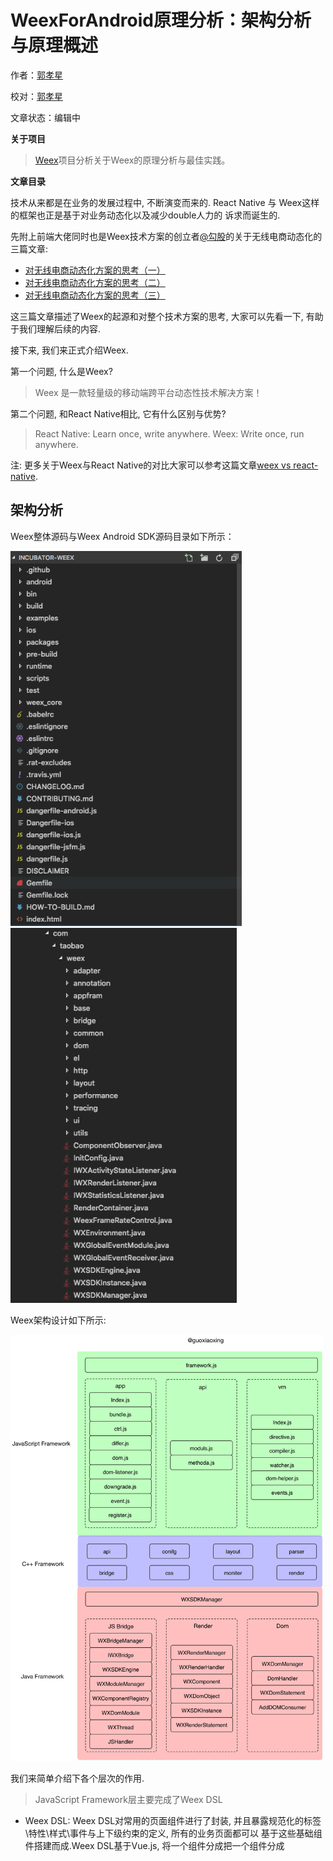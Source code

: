 # WeexForAndroid原理分析：架构分析与原理概述

作者：[郭孝星](https://github.com/guoxiaoxing)

校对：[郭孝星](https://github.com/guoxiaoxing)

文章状态：编辑中

**关于项目**

> [Weex](https://github.com/guoxiaoxing/Weex)项目分析关于Weex的原理分析与最佳实践。

**文章目录**

技术从来都是在业务的发展过程中, 不断演变而来的. React Native 与 Weex这样的框架也正是基于对业务动态化以及减少double人力的
诉求而诞生的.

先附上前端大佬同时也是Weex技术方案的创立者[@勾股](https://github.com/Jinjiang)的关于无线电商动态化的三篇文章:

- [对无线电商动态化方案的思考（一）](https://github.com/amfe/article/issues/13)
- [对无线电商动态化方案的思考（二）](https://github.com/amfe/article/issues/14)
- [对无线电商动态化方案的思考（三）](https://github.com/amfe/article/issues/15)

这三篇文章描述了Weex的起源和对整个技术方案的思考, 大家可以先看一下, 有助于我们理解后续的内容.

接下来, 我们来正式介绍Weex.

第一个问题, 什么是Weex?

> Weex 是一款轻量级的移动端跨平台动态性技术解决方案！

第二个问题, 和React Native相比, 它有什么区别与优势?

> React Native: Learn once, write anywhere.  Weex: Write once, run anywhere.

注: 更多关于Weex与React Native的对比大家可以参考这篇文章[weex vs react-native](https://yq.aliyun.com/articles/57996).

## 架构分析

Weex整体源码与Weex Android SDK源码目录如下所示：

<p>
<img src="https://github.com/guoxiaoxing/Weex/raw/master/art/principle/weex_source_code.png" height="600">
<img src="https://github.com/guoxiaoxing/Weex/raw/master/art/principle/weex_android_source_code.png" height="600">
<p/>

Weex架构设计如下所示:

<img src="https://github.com/guoxiaoxing/Weex/raw/master/art/principle/weex_structure.png" width="500">

我们来简单介绍下各个层次的作用.

> JavaScript Framework层主要完成了Weex DSL

- Weex DSL: Weex DSL对常用的页面组件进行了封装, 并且暴露规范化的标签\特性\样式\事件与上下级约束的定义, 所有的业务页面都可以
基于这些基础组件搭建而成.Weex DSL基于Vue.js, 将一个组件分成把一个组件分成 <template>、<style>、<script> 三部分，分别表达
一个组件的界面结构、界面样式、数据&逻辑.
- JS Framework: JS Framework事实上就是一个js文件main.js, 它负责JS与Native之间的交互, 数据绑定与事件逻辑处理等工作.

> C++ Framework层主要就是JavaScriptCore/V8的so库, 用来解析执行JS, 以及连接Java与JavaScript.

> Java Framework层主要封装了双向通信, Native View渲染, Dom Tree生成与修改等功能.

- JS Bridge: JS Bridge用来与JS Engine(V8)进行双向通信, 运行在JS Bridge线程中. Weex初始化, Component, Module, DomBject
的的注册于调用, JS Bridge线程的管理最终会交由WXBridgeManager来完成.
- Render: Render主要负责渲染Native View, 运行在UI线程中, 由WxRenderManager统一管理, 具体操作由WxRenderStatement来完成.
- Dom: Dom主要用来操作Dom结构, 生成对应的Dom Tree. 运行在Dom线程中, 由WXDomManager统一管理.

## 原理概述

聊完了Weex的架构设计, 我们再简单来看一下它的运行原理, 让大家有个整体的印象. Weex运行原理如下所示：


<img src="https://github.com/guoxiaoxing/Weex/raw/master/art/principle/weex_principle.png" width="500">

整个流程如下所示:

1. Weex会通过Weex DSL将we文件解析成一个标准的JS文件, 并将这些JS文件打包成JS Bundle.
2. 开发者可以将生成的 JS bundle 部署至云端，然后通过网络请求或预下发的方式加载至用户的移动应用客户端。
3. 在移动应用客户端里，Weex SDK 会准备好一个 JavaScript 执行环境，并且在用户打开一个 Weex 页面时在这个执行环境中执行
   相应的 JS bundle，并将执行过程中产生的各种命令发送到 native 端进行界面渲染、数据存储、网络通信、调用设备功能及用户交互响应等功能；同时，如果
   用户希望使用浏览器访问这个界面，那么他可以在浏览器里打开一个相同的 web 页面，这个页面和移动应用使用相同的页面源代码，但被编译成适合Web展示的JS 
   Bundle，通过浏览器里的 JavaScript 引擎及 Weex SDK 运行起来的。
   
注：JavaScript执行环境指的是JavaScriptCore。

## 附录

相关资源

官方网站

- [weexteam](https://github.com/weexteam)
- [官方网站](https://weex.apache.org/cn/)
- [讨论组](https://github.com/weexteam/article/issues)

集成指南

- [Android&iOS集成指南](https://weex.incubator.apache.org/cn/guide/integrate-to-your-app.html)
- [H5集成指南](https://github.com/weexteam/article/issues/10)

其他资源

- [weex-hackernews](https://github.com/weexteam/weex-hackernews)
- [weex-vue-examples](https://github.com/Hanks10100/weex-vue-examples)

为了方便没有前端基础的客户端工程师如何想开始学习Weex, 这边也给大家列了一份Weex技术体系图.

<img src="https://github.com/guoxiaoxing/Weex/raw/master/art/principle/weex_system.png">
